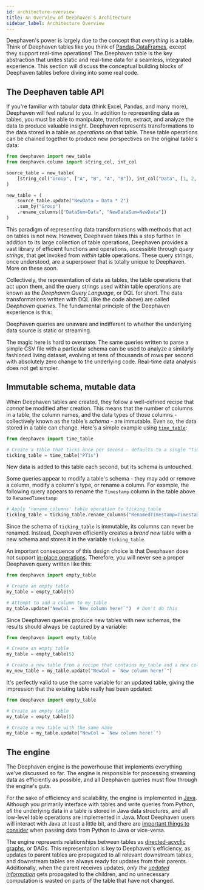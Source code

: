 ```yaml
---
id: architecture-overview
title: An Overview of Deephaven's Architecture
sidebar_label: Architecture Overview
---
```


Deephaven's power is largely due to the concept that _everything_ is a table. Think of Deephaven tables like you think of [Pandas DataFrames](https://pandas.pydata.org/pandas-docs/stable/user_guide/dsintro.html#dataframe), except they support real-time operations! The Deephaven table is the key abstraction that unites static and real-time data for a seamless, integrated experience. This section will discuss the conceptual building blocks of Deephaven tables before diving into some real code.

## The Deephaven table API

If you're familiar with tabular data (think Excel, Pandas, and many more), Deephaven will feel natural to you. In addition to representing data as tables, you must be able to manipulate, transform, extract, and analyze the data to produce valuable insight. Deephaven represents transformations to the data stored in a table as _operations_ on that table. These table operations can be chained together to produce new perspectives on the original table's data:

```python
from deephaven import new_table
from deephaven.column import string_col, int_col

source_table = new_table(
    [string_col("Group", ["A", "B", "A", "B"]), int_col("Data", [1, 2, 3, 4])]
)

new_table = (
    source_table.update("NewData = Data * 2")
    .sum_by("Group")
    .rename_columns(["DataSum=Data", "NewDataSum=NewData"])
)
```

This paradigm of representing data transformations with methods that act on tables is not new. However, Deephaven takes this a step further. In addition to its large collection of table operations, Deephaven provides a vast library of efficient functions and operations, accessible through _query strings_, that get invoked from _within_ table operations. These query strings, once understood, are a superpower that is totally unique to Deephaven. More on these soon.

Collectively, the representation of data as tables, the table operations that act upon them, and the query strings used within table operations are known as the _Deephaven Query Language_, or DQL for short. The data transformations written with DQL (like the code above) are called _Deephaven queries_. The fundamental principle of the Deephaven experience is this:

<Pullquote>
Deephaven queries are unaware and indifferent to whether the underlying data source is static or streaming.
</Pullquote>

The magic here is hard to overstate. The same queries written to parse a simple CSV file with a particular schema can be used to analyze a similarly fashioned living dataset, evolving at tens of thousands of rows per second with absolutely zero change to the underlying code. Real-time data analysis does not get simpler.

## Immutable schema, mutable data

When Deephaven tables are created, they follow a well-defined recipe that _cannot_ be modified after creation. This means that the number of columns in a table, the column names, and the data types of those columns - collectively known as the table's _schema_ - are immutable. Even so, the data stored in a table can change. Here's a simple example using [`time_table`](https://deephaven.io/core/docs/reference/table-operations/create/timeTable/):

```python
from deephaven import time_table

# Create a table that ticks once per second - defaults to a single "Timestamp" column
ticking_table = time_table("PT1s")
```

New data is added to this table each second, but its schema is untouched.

Some queries appear to modify a table's schema - they may add or remove a column, modify a column's type, or rename a column. For example, the following query appears to rename the `Timestamp` column in the table above to `RenamedTimestamp`:

```python
# Apply 'rename_columns' table operation to ticking_table
ticking_table = ticking_table.rename_columns("RenamedTimestamp=Timestamp")
```

Since the schema of `ticking_table` is immutable, its columns can never be renamed. Instead, Deephaven efficiently creates a _brand new_ table with a new schema and stores it in the variable `ticking_table`.

An important consequence of this design choice is that Deephaven does not support [in-place operations](https://en.wikipedia.org/wiki/In-place_algorithm#:~:text=In%20computer%20science%2C%20an%20in,copy%20of%20the%20data%20structure.). Therefore, you will never see a proper Deephaven query written like this:

```python
from deephaven import empty_table

# Create an empty table
my_table = empty_table(5)

# Attempt to add a column to my_table
my_table.update("NewCol = `New column here!`")  # Don't do this
```

Since Deephaven queries produce new tables with new schemas, the results should always be captured by a variable:

```python
from deephaven import empty_table

# Create an empty table
my_table = empty_table(5)

# Create a new table from a recipe that contains my_table and a new column
my_new_table = my_table.update("NewCol = `New column here!`")
```

It's perfectly valid to use the same variable for an updated table, giving the impression that the existing table really has been updated:

```python
from deephaven import empty_table

# Create an empty table
my_table = empty_table(5)

# Create a new table with the same name
my_table = my_table.update("NewCol = `New column here!`")
```

## The engine

The Deephaven engine is the powerhouse that implements everything we've discussed so far. The engine is responsible for processing streaming data as efficiently as possible, and all Deephaven queries must flow through the engine's guts.

For the sake of efficiency and scalability, the engine is implemented in [Java](<https://en.wikipedia.org/wiki/Java_(programming_language)>). Although you primarily interface with tables and write queries from Python, _all_ the underlying data in a table is stored in Java data structures, and all low-level table operations are implemented in Java. Most Deephaven users will interact with Java at least a little bit, and there are [important things to consider](https://deephaven.io/core/docs/conceptual/python-java-boundary/) when passing data from Python to Java or vice-versa.

The engine represents relationships between tables as [directed-acyclic graphs](https://deephaven.io/core/docs/conceptual/dag/), or DAGs. This representation is key to Deephaven's efficiency, as updates to parent tables are propagated to all relevant downstream tables, and downstream tables are always ready for updates from their parents. Additionally, when the parent receives updates, _only the [updated information](https://deephaven.io/blog/2022/03/23/deephaven-materialize-deltas/)_ gets propagated to the children, and no unnecessary computation is wasted on parts of the table that have not changed.
